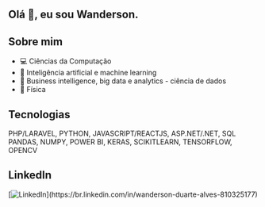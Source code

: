 ## Olá 👋, eu sou Wanderson.

## Sobre mim
* 💻 Ciências da Computação
* 🤖 Inteligência artificial e machine learning
* 🎲 Business intelligence, big data e analytics - ciência de dados
* 🚀 Física
## Tecnologias
PHP/LARAVEL, PYTHON, JAVASCRIPT/REACTJS, ASP.NET/.NET, SQL
PANDAS, NUMPY, POWER BI, KERAS, SCIKITLEARN, TENSORFLOW, OPENCV

## LinkedIn
[![LinkedIn]([https://img.shields.io/badge/TEXTO%20DO%20BOTÃO-azul?style=for-the-badge](https://www.pngfind.com/pngs/m/473-4735022_linkedin-button-png-linkedin-transparent-png.png))](https://br.linkedin.com/in/wanderson-duarte-alves-810325177)


